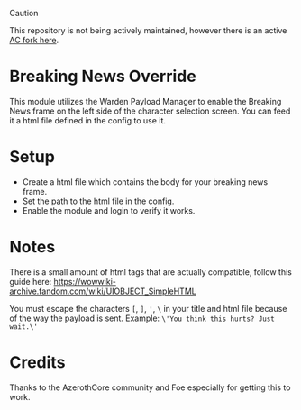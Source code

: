 > [!CAUTION]
> This repository is not being actively maintained, however there is an active [AC fork here](https://github.com/azerothcore/mod-breaking-news-override).

# Breaking News Override
This module utilizes the Warden Payload Manager to enable the Breaking News frame on the left side of the character selection screen. You can feed it a html file defined in the config to use it.

# Setup
- Create a html file which contains the body for your breaking news frame.
- Set the path to the html file in the config.
- Enable the module and login to verify it works.

# Notes
There is a small amount of html tags that are actually compatible, follow this guide here: https://wowwiki-archive.fandom.com/wiki/UIOBJECT_SimpleHTML

You must escape the characters `[`, `]`, `'`, `\` in your title and html file because of the way the payload is sent.
Example:
`\'You think this hurts? Just wait.\'`

# Credits
Thanks to the AzerothCore community and Foe especially for getting this to work.
